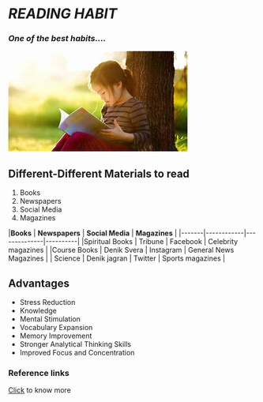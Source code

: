 <!-- Comments start 
# for Heading
## for Sub heading
### for Sub to Sub heading
***For bold and italic***
![Display Picture](picture name)
*for italic*
**for bold**
__for bold__
- for bullets
Comment end-->


# ***READING HABIT*** 

### *One of the best habits....*

![Display Picture](Photos/reading.jpeg)

## Different-Different Materials to read

1. Books  <!-- For numbers-->
2. Newspapers
3. Social Media 
4. Magazines

|**Books** | **Newspapers** | **Social Media** | __Magazines__ |<!-- For table-->
|-------|------------|--------------|----------|
|Spiritual Books | Tribune | Facebook |  Celebrity magazines |
|Course Books | Denik Svera | Instagram | General News Magazines |
| Science | Denik jagran | Twitter | Sports magazines | 

## Advantages 

- Stress Reduction
- Knowledge
- Mental Stimulation
- Vocabulary Expansion
- Memory Improvement
- Stronger Analytical Thinking Skills
- Improved Focus and Concentration

### Reference links
[Click](https://www.skillsyouneed.com/rhubarb/develop-reading-habit.html) to know more <!-- for link-->
